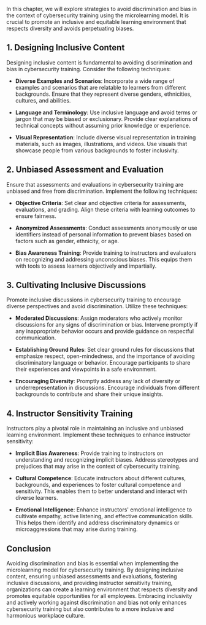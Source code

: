 
In this chapter, we will explore strategies to avoid discrimination and bias in the context of cybersecurity training using the microlearning model. It is crucial to promote an inclusive and equitable learning environment that respects diversity and avoids perpetuating biases.

**1. Designing Inclusive Content**
----------------------------------

Designing inclusive content is fundamental to avoiding discrimination and bias in cybersecurity training. Consider the following techniques:

* **Diverse Examples and Scenarios**: Incorporate a wide range of examples and scenarios that are relatable to learners from different backgrounds. Ensure that they represent diverse genders, ethnicities, cultures, and abilities.

* **Language and Terminology**: Use inclusive language and avoid terms or jargon that may be biased or exclusionary. Provide clear explanations of technical concepts without assuming prior knowledge or experience.

* **Visual Representation**: Include diverse visual representation in training materials, such as images, illustrations, and videos. Use visuals that showcase people from various backgrounds to foster inclusivity.

**2. Unbiased Assessment and Evaluation**
-----------------------------------------

Ensure that assessments and evaluations in cybersecurity training are unbiased and free from discrimination. Implement the following techniques:

* **Objective Criteria**: Set clear and objective criteria for assessments, evaluations, and grading. Align these criteria with learning outcomes to ensure fairness.

* **Anonymized Assessments**: Conduct assessments anonymously or use identifiers instead of personal information to prevent biases based on factors such as gender, ethnicity, or age.

* **Bias Awareness Training**: Provide training to instructors and evaluators on recognizing and addressing unconscious biases. This equips them with tools to assess learners objectively and impartially.

**3. Cultivating Inclusive Discussions**
----------------------------------------

Promote inclusive discussions in cybersecurity training to encourage diverse perspectives and avoid discrimination. Utilize these techniques:

* **Moderated Discussions**: Assign moderators who actively monitor discussions for any signs of discrimination or bias. Intervene promptly if any inappropriate behavior occurs and provide guidance on respectful communication.

* **Establishing Ground Rules**: Set clear ground rules for discussions that emphasize respect, open-mindedness, and the importance of avoiding discriminatory language or behavior. Encourage participants to share their experiences and viewpoints in a safe environment.

* **Encouraging Diversity**: Promptly address any lack of diversity or underrepresentation in discussions. Encourage individuals from different backgrounds to contribute and share their unique insights.

**4. Instructor Sensitivity Training**
--------------------------------------

Instructors play a pivotal role in maintaining an inclusive and unbiased learning environment. Implement these techniques to enhance instructor sensitivity:

* **Implicit Bias Awareness**: Provide training to instructors on understanding and recognizing implicit biases. Address stereotypes and prejudices that may arise in the context of cybersecurity training.

* **Cultural Competence**: Educate instructors about different cultures, backgrounds, and experiences to foster cultural competence and sensitivity. This enables them to better understand and interact with diverse learners.

* **Emotional Intelligence**: Enhance instructors' emotional intelligence to cultivate empathy, active listening, and effective communication skills. This helps them identify and address discriminatory dynamics or microaggressions that may arise during training.

**Conclusion**
--------------

Avoiding discrimination and bias is essential when implementing the microlearning model for cybersecurity training. By designing inclusive content, ensuring unbiased assessments and evaluations, fostering inclusive discussions, and providing instructor sensitivity training, organizations can create a learning environment that respects diversity and promotes equitable opportunities for all employees. Embracing inclusivity and actively working against discrimination and bias not only enhances cybersecurity training but also contributes to a more inclusive and harmonious workplace culture.
